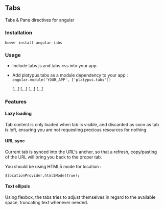 ## Tabs

Tabs & Pane directives for angular

### Installation

    bower install angular-tabs
    
### Usage

  - Include tabs.js and tabs.css into your app.
  - Add platypus.tabs as a module dependency to your app : `angular.module('YOUR_APP', ['platypus.tabs'])`
  
    <tabs>
        <pane title="Pane title 1" icon="fa-people">
            [...]
        </pane>
        <pane title="Pane title 2" icon="fa-bullhorn">
            [...]
        </pane>
        <pane title="Pane title 3" icon="fa-cogs">
            [...]
        </pane>
        [...]
    </tabs>

### Features

#### Lazy loading

Tab content is only loaded when tab is visible, and discarded as soon as tab is left, ensuring you are not requesting precious resources for nothing

#### URL sync

Current tab is synced into the URL's anchor, so that a refresh, copy/pasting of the URL will bring you back to the proper tab.

You should be using HTML5 mode for location :

    $locationProvider.html5Mode(true);
    
#### Text ellipsis

Using flexbox, the tabs tries to adjust themselves in regard to the available space, truncating text whenever needed.